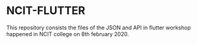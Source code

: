 # NCIT-FLUTTER
 This repository consists the files of the JSON and API in flutter workshop happened in NCIT college on 8th february 2020.

